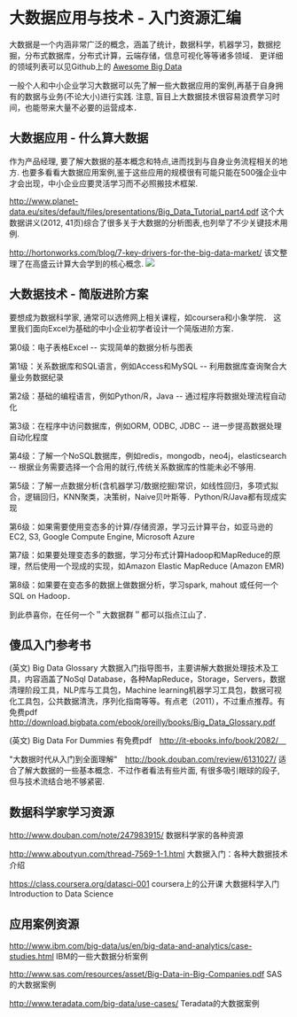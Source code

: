 # 大数据应用与技术 - 入门资源汇编

大数据是一个内涵非常广泛的概念，涵盖了统计，数据科学，机器学习，数据挖掘，分布式数据库，分布式计算，云端存储，信息可视化等等诸多领域．
更详细的领域列表可以见Github上的 [Awesome Big Data](https://github.com/onurakpolat/awesome-bigdata)

一般个人和中小企业学习大数据可以先了解一些大数据应用的案例,再基于自身拥有的数据与业务(不论大小)进行实践.
注意, 盲目上大数据技术很容易浪费学习时间，也能带来大量不必要的运营成本．


## 大数据应用 - 什么算大数据

作为产品经理, 要了解大数据的基本概念和特点,进而找到与自身业务流程相关的地方. 也要多看看大数据应用案例,鉴于这些应用的规模很有可能只能在500强企业中才会出现，中小企业应要灵活学习而不必照搬技术框架.

http://www.planet-data.eu/sites/default/files/presentations/Big_Data_Tutorial_part4.pdf 这个大数据讲义(2012, 41页)综合了很多关于大数据的分析图表,也列举了不少关键技术用例. 

http://hortonworks.com/blog/7-key-drivers-for-the-big-data-market/ 该文整理了在高盛云计算大会学到的核心概念.
![](http://hortonworks.com/wp-content/uploads/2012/05/bigdata_diagram.png)


## 大数据技术 - 简版进阶方案

要想成为数据科学家, 通常可以选修网上相关课程，如coursera和小象学院．
这里我们面向Excel为基础的中小企业初学者设计一个简版进阶方案．

第0级：电子表格Excel -- 实现简单的数据分析与图表

第1级：关系数据库和SQL语言，例如Access和MySQL -- 利用数据库查询聚合大量业务数据纪录

第2级：基础的编程语言，例如Python/R，Java -- 通过程序将数据处理流程自动化

第3级：在程序中访问数据库，例如ORM, ODBC, JDBC -- 进一步提高数据处理自动化程度

第4级：了解一个NoSQL数据库，例如redis，mongodb，neo4j，elasticsearch --  根据业务需要选择一个合用的就行,传统关系数据库的性能未必不够用.

第5级：了解一点数据分析(含机器学习/数据挖掘)常识，如线性回归，多项式拟合，逻辑回归，KNN聚类，决策树，Naive贝叶斯等．Python/R/Java都有现成实现

第6级：如果需要使用变态多的计算/存储资源，学习云计算平台，如亚马逊的EC2, S3, Google Compute Engine, Microsoft Azure

第7级：如果要处理变态多的数据，学习分布式计算Hadoop和MapReduce的原理，然后使用一个现成的实现，如Amazon Elastic MapReduce (Amazon EMR)

第8级：如果要在变态多的数据上做数据分析，学习spark, mahout 或任何一个SQL on Hadoop．

到此恭喜你，在任何一个＂大数据群＂都可以指点江山了．


## 傻瓜入门参考书

(英文) Big Data Glossary 大数据入门指导图书，主要讲解大数据处理技术及工具，内容涵盖了NoSql Database，各种MapReduce，Storage，Servers，数据清理阶段工具，NLP库与工具包，Machine learning机器学习工具包，数据可视化工具包，公共数据清洗，序列化指南等等。有点老（2011），不过重点推荐。有免费pdf
http://download.bigbata.com/ebook/oreilly/books/Big_Data_Glossary.pdf

(英文) Big Data For Dummies 有免费pdf　http://it-ebooks.info/book/2082/　

"大数据时代从入门到全面理解"　http://book.douban.com/review/6131027/ 适合了解大数据的一些基本概念．不过作者看法有些片面, 有很多吸引眼球的段子, 但与技术流结合地不够紧密.

## 数据科学家学习资源

http://www.douban.com/note/247983915/ 数据科学家的各种资源

http://www.aboutyun.com/thread-7569-1-1.html 大数据入门：各种大数据技术介绍

https://class.coursera.org/datasci-001  coursera上的公开课 大数据科学入门 Introduction to Data Science


## 应用案例资源

http://www.ibm.com/big-data/us/en/big-data-and-analytics/case-studies.html IBM的一些大数据分析案例

http://www.sas.com/resources/asset/Big-Data-in-Big-Companies.pdf SAS的大数据案例

http://www.teradata.com/big-data/use-cases/ Teradata的大数据案例



